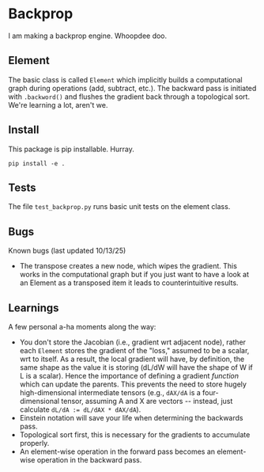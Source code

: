 # Backprop
I am making a backprop engine. Whoopdee doo. 

## Element
The basic class is called `Element` which implicitly builds a computational 
graph during operations (add, subtract, etc.). The backward pass is initiated 
with `.backword()` and flushes the gradient back through a topological sort. 
We're learning a lot, aren't we. 

## Install
This package is pip installable. Hurray.
```
pip install -e .
```

## Tests
The file `test_backprop.py` runs basic unit tests on the element class.

## Bugs
Known bugs (last updated 10/13/25)
- The transpose creates a new node, which wipes the gradient. This works in 
the computational graph but if you just want to have a look at an Element as a 
transposed item it leads to counterintuitive results.

## Learnings
A few personal a-ha moments along the way:
- You don't store the Jacobian (i.e., gradient wrt adjacent node), rather each
`Element` stores the gradient of the "loss," assumed to be a scalar, wrt to itself.
As a result, the local gradient will have, by definition, the same shape as the 
value it is storing (dL/dW will have the shape of W if L is a scalar). Hence the 
importance of defining a gradient _function_ which can update the parents. This
prevents the need to store hugely high-dimensional intermediate tensors (e.g., 
`dAX/dA` is a four-dimensional tensor, assuming A and X are vectors -- instead, just
calculate `dL/dA := dL/dAX * dAX/dA`).
- Einstein notation will save your life when determining the backwards pass.
- Topological sort first, this is necessary for the gradients to accumulate properly.
- An element-wise operation in the forward pass becomes an element-wise operation in the backward pass.